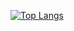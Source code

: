 
[![Top Langs](https://github-readme-stats.vercel.app/api/top-langs/?username=juegoAdivinador&layout=compact)](https://github.com/anuraghazra/github-readme-stats)
